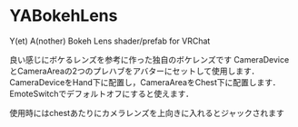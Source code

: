 # YABokehLens
Y(et) A(nother) Bokeh Lens shader/prefab for VRChat

良い感じにボケるレンズを参考に作った独自のボケレンズです
CameraDeviceとCameraAreaの2つのプレハブをアバターにセットして使用します．
CameraDeviceをHand下に配置し，CameraAreaをChest下に配置します．
EmoteSwitchでデフォルトオフにすると使えます．

使用時にはchestあたりにカメラレンズを上向きに入れるとジャックされます
